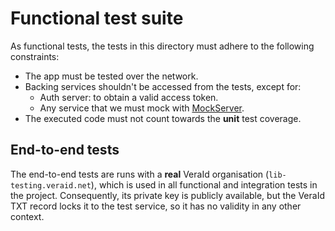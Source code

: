 # Functional test suite

As functional tests, the tests in this directory must adhere to the following constraints:

- The app must be tested over the network.
- Backing services shouldn't be accessed from the tests, except for:
  - Auth server: to obtain a valid access token.
  - Any service that we must mock with [MockServer](https://mock-server.com).
- The executed code must not count towards the **unit** test coverage.

## End-to-end tests

The end-to-end tests are runs with a **real** VeraId organisation (`lib-testing.veraid.net`), which is used in all functional and integration tests in the project. Consequently, its private key is publicly available, but the VeraId TXT record locks it to the test service, so it has no validity in any other context.
